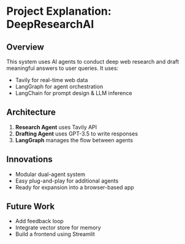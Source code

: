 # Project Explanation: DeepResearchAI

## Overview
This system uses AI agents to conduct deep web research and draft meaningful answers to user queries. It uses:

- Tavily for real-time web data
- LangGraph for agent orchestration
- LangChain for prompt design & LLM inference

## Architecture
1. **Research Agent** uses Tavily API
2. **Drafting Agent** uses GPT-3.5 to write responses
3. **LangGraph** manages the flow between agents

## Innovations
- Modular dual-agent system
- Easy plug-and-play for additional agents
- Ready for expansion into a browser-based app

## Future Work
- Add feedback loop
- Integrate vector store for memory
- Build a frontend using Streamlit

